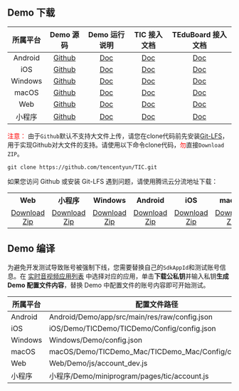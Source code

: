 ## Demo 下载

|所属平台|Demo 源码|Demo 运行说明| TIC 接入文档| TEduBoard 接入文档|
|:-:|:-:|:-:|:-:|:-:|
|Android|[Github](https://github.com/tencentyun/TIC/tree/master)|[Doc](../../Android/README.md)|[Doc](./SDK文档/Android/互动课堂接入文档.md)|[Doc](./SDK文档/Android/互动白板接入文档.md)|
|iOS|[Github](https://github.com/tencentyun/TIC/tree/master)|[Doc](../../iOS/README.md)|[Doc](./SDK文档/iOS/互动课堂接入文档.md)|[Doc](./SDK文档/iOS/互动白板接入文档.md)|
|Windows|[Github](https://github.com/tencentyun/TIC/tree/master)|[Doc](../../Windows/README.md)|[Doc](./SDK文档/Windows/互动课堂接入文档.md)|[Doc](./SDK文档/iOS/互动白板接入文档.md)|
|macOS|[Github](https://github.com/tencentyun/TIC/tree/master)|[Doc](../../macOS/README.md)|[Doc](./SDK文档/macOS/互动课堂接入文档.md)|[Doc](./SDK文档/iOS/互动白板接入文档.md)|
|Web|[Github](https://github.com/tencentyun/TIC/tree/master)|[Doc](../../Web/README.md)|[Doc](./SDK文档/Web/互动课堂接入文档.md)|[Doc](./SDK文档/iOS/互动白板接入文档.md)|
|小程序|[Github](https://github.com/tencentyun/TIC/tree/master)|[Doc](../../小程序/README.md)|[Doc](./SDK文档/小程序/互动课堂接入文档.md)|[Doc](./SDK文档/iOS/互动白板接入文档.md)|


<font color="#FF0000">注意：</font> 由于`Github`默认不支持大文件上传，请您在clone代码前先安装[Git-LFS](../../Git-LFS.md)，用于实现Github对大文件的支持。请使用以下命令clone代码，<font color="#FF0000">勿</font>直接`Download ZIP`。
```
git clone https://github.com/tencentyun/TIC.git
```

如果您访问 Github 或安装 Git-LFS 遇到问题，请使用腾讯云分流地址下载：

<table>
<tr>
<th style="text-align:center">Web</th>
<th style="text-align:center">小程序</th>
<th style="text-align:center">Windows</th>
<th style="text-align:center">Android</th>
<th style="text-align:center">iOS</th>
<th style="text-align:center">macOS</th>
</tr>
<tr>
<td style="text-align:center"><a href="https://tic-res-1259648581.file.myqcloud.com/demo/Web.zip">Download Zip</a></td>
<td style="text-align:center"><a href="https://tic-res-1259648581.file.myqcloud.com/demo/小程序.zip">Download Zip</a></td>
<td style="text-align:center"><a href="https://tic-res-1259648581.file.myqcloud.com/demo/Windows.zip">Download Zip</a></td>
<td style="text-align:center"><a href="https://tic-res-1259648581.file.myqcloud.com/demo/Android.zip">Download Zip</a></td>
<td style="text-align:center"><a href="https://tic-res-1259648581.file.myqcloud.com/demo/iOS.zip">Download Zip</a></td>
<td style="text-align:center"><a href="https://tic-res-1259648581.file.myqcloud.com/demo/macOS.zip">Download Zip</a></td>
</tr>
</table>

## Demo 编译

为避免开发测试导致账号被强制下线，您需要替换自己的`SdkAppId`和测试账号信息。在 [实时音视频应用列表](https://console.cloud.tencent.com/rav) 中选择对应的应用，单击**下载公私钥**并输入私钥**生成 Demo 配置文件内容**，替换 Demo 中配置文件的账号内容即可开始测试。

|所属平台|配置文件路径|
|-|-|
|Android|Android/Demo/app/src/main/res/raw/config.json|
|iOS|iOS/Demo/TICDemo/TICDemo/Config/config.json|
|Windows|Windows/Demo/config.json|
|macOS|macOS/Demo/TICDemo_Mac/TICDemo_Mac/Config/config.json|
|Web|Web/Demo/js/account_dev.js|
|小程序|小程序/Demo/miniprogram/pages/tic/account.js|




